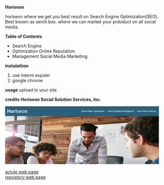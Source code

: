 **Horiseon**

horiseon where we get you best result on Search Engine Optimization(SEO). Best known as serch box.
where we can market your prdoduct on all social media.

**Table of Contents**

- Search Engine 
- Optimization Online Reputation 
- Management Social Media Marketing


**instalattion**
1. use internt expoler 
2. google chrome


**usage**
upload to your site

**credits**
__Horiseon Social Solution Services, Inc.__

<img src="./assets/images/screen-page.png" alt="screen page of what website looks like">

[actule web page](https://savanpatel2003.github.io/horiseon/)  
[repostory web page](https://github.com/savanpatel2003/horiseon) 

